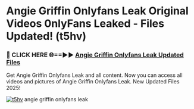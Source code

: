 # Angie Griffin Onlyfans Leak Original Videos 0nlyFans Leaked - Files Updated! (t5hv)

<h3>🔴 CLICK HERE 🌐==►► <a href="https://tinyurl.com/2wckxsce" rel="nofollow">Angie Griffin Onlyfans Leak Updated Files</a></h3>

Get Angie Griffin Onlyfans Leak and all content. Now you can access all videos and pictures of Angie Griffin Onlyfans Leak. New Updated Files 2025!

[![t5hv](https://i.imgur.com/AFduVYN.gif)](https://tinyurl.com/2wckxsce)
angie griffin onlyfans leak